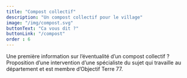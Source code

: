 ```yaml
---
title: "Compost collectif"
description: "Un compost collectif pour le village"
image: "/img/compost.svg"
buttonText: "Ca vous dit ?"
buttonLink: "/compost"
order : 6
---
```


Une première information sur l’éventualité d’un compost collectif ? 
Proposition d’une intervention d’une spécialiste du sujet qui travaille au département et est membre d’Objectif Terre 77. 